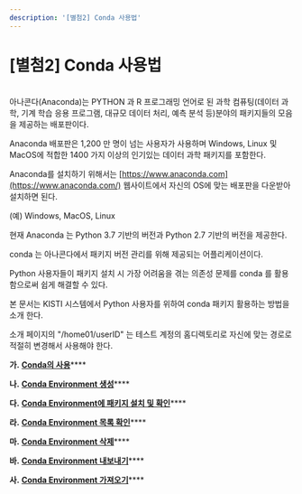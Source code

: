 ```yaml
---
description: '[별첨2] Conda 사용법'
---
```


# \[별첨2] Conda 사용법

\
아나콘다(Anaconda)는 PYTHON 과 R 프로그래밍 언어로 된 과학 컴퓨팅(데이터 과학, 기계 학습 응용 프로그램, 대규모 데이터 처리, 예측 분석 등)분야의 패키지들의 모음을 제공하는 배포판이다.

Anaconda 배포판은 1,200 만 명이 넘는 사용자가 사용하며 Windows, Linux 및 MacOS에 적합한 1400 가지 이상의 인기있는 데이터 과학 패키지를 포함한다.

Anaconda를 설치하기 위해서는 [https://www.anaconda.com](https://www.anaconda.com/) 웹사이트에서 자신의 OS에 맞는 배포판을 다운받아 설치하면 된다.

(예) Windows, MacOS, Linux

현재 Anaconda 는 Python 3.7 기반의 버전과 Python 2.7 기반의 버전을 제공한다.

conda 는 아나콘다에서 패키지 버전 관리를 위해 제공되는 어플리케이션이다.

Python 사용자들이 패키지 설치 시 가장 어려움을 겪는 의존성 문제를 conda 를 활용함으로써 쉽게 해결할 수 있다.

본 문서는 KISTI 시스템에서 Python 사용자를 위하여 conda 패키지 활용하는 방법을 소개 한다.

소개 페이지의 "/home01/userID" 는 테스트 계정의 홈디렉토리로 자신에 맞는 경로로 적절히 변경해서 사용해야 한다.

**가.** [**Conda의 사용**](.-conda.md)\*\*\*\*

**나.** [**Conda Environment 생성**](.-conda-environment.md)\*\*\*\*

**다.** [**Conda Environment에 패키지 설치 및 확인**](.-conda-environment-1.md)\*\*\*\*

**라.** [**Conda Environment 목록 확인**](.-conda-environment-2.md)\*\*\*\*

**마.** [**Conda Environment 삭제**](.-conda-environment-3.md)\*\*\*\*

**바.** [**Conda Environment 내보내기**](.-conda-environment-4.md)\*\*\*\*

**사.** [**Conda Environment 가져오기**](.-conda-environment-5.md)\*\*\*\*
